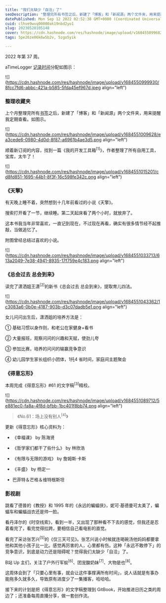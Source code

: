```yaml
---
title: "我们太缺少「自洽」了"
seoDescription: "整理完所有书签之后，新建了「博客」和「新闻源」两个文件夹，用来提醒我定期查看。"
datePublished: Mon Sep 12 2022 02:52:38 GMT+0000 (Coordinated Universal Time)
cuid: clhve9wvq00000ak19nbd2yo1
slug: 20230520105148
cover: https://cdn.hashnode.com/res/hashnode/image/upload/v1684550996825/b3ad4abe-304f-42ae-82b0-801374db465d.jpeg
tags: 5pe26ze06k6w5b2v, 5zgo5yik

---
```


2022 年第 37 周。

aTimeLogger [记录时间](http://mp.weixin.qq.com/s?__biz=MzI3MzU5MDA1OQ==&mid=2247485032&idx=1&sn=acb21dab9e80298f57f65f3a9ea3a1c7&chksm=eb21b42cdc563d3a565d6c98ad7010303e68799b4f29c829a6c1fd89ff190878ddb44f22a899&scene=21#wechat_redirect)分配如图示：

![](https://cdn.hashnode.com/res/hashnode/image/upload/v1684550999930/8fcc7fd6-abbc-421a-b585-5fda45ef967d.jpeg align="left")

### **整理收藏夹**

上个月整理完所有[书签](http://mp.weixin.qq.com/s?__biz=MzI3MzU5MDA1OQ==&mid=2247486802&idx=1&sn=746dbd26ac70f4e419bc76b789cdfab9&chksm=eb21bf16dc563600375b61cd1239033f352b3c3bc4e4d975de53e23581a2cd7aad9c38069feb&scene=21#wechat_redirect)之后，新建了「博客」和「新闻源」两个文件夹，用来提醒我定期查看。如图示。

![](https://cdn.hashnode.com/res/hashnode/image/upload/v1684551009628/ea3cede6-0980-4d0d-8f87-a6961b4ae3d5.png align="left")

顺着新订阅的内容，找到一篇《我的开发工具箱<sup>[1]</sup>》，作者整理了所有自用工具，宝库，太牛了！

![](https://cdn.hashnode.com/res/hashnode/image/upload/v1684551015201/cd8fd851-1695-44b1-8f3f-16c598fe342c.png align="left")

### **《天擎》**

有天晚上睡不着，突然想到十几年前看过的小说《天擎》。

搜索打开看了一节，继续睡。第二天起床看了两个小时，就放弃了。

这本书我当年非常喜欢，一直记到现在，不过现在再看，确实有很多情节经不起推敲，当做追忆了。

附图曾经总结过喜欢的小说。

![](https://cdn.hashnode.com/res/hashnode/image/upload/v1684551033713/613a2049-7e38-4941-8935-17f759e4c183.png align="left")

### **《总会过去 总会到来》**

读完了潇洒姐王潇<sup>[2]</sup>的新书《总会过去 总会到来》，提取育儿四法。

![](https://cdn.hashnode.com/res/hashnode/image/upload/v1684551043362/1c3083a6-0b0e-4187-903b-d3c07dadb5e1.png align="left")

女儿问问出生后，潇洒姐的培养方法是：

① 基础习惯以身作则，和老公在家健身+看书

② 大量报班，观察问问的兴趣和天赋，使劲儿夸

③ 参加比赛，培养的问问的输赢竞争意识

④ 幼儿园学生家长组织小团体，1托4 省时间，家庭间主题聚会

### **《得意忘形》**

本周完成《得意忘形》#61 的文字稿<sup>[3]</sup>精校。

![](https://cdn.hashnode.com/res/hashnode/image/upload/v1684551089712/5e881ec0-fa8a-4f8d-bfbb-1bc401f8bb74.png align="left")

> 《No.61：场上没有别人<sup>[4]</sup>》

更新《得意忘形》核心资料为：

* 《幸福课》 by 陈海贤
    
* 《哲学家们都干了些什么》 by 林欣浩
    
* 《有限与无限的游戏》 by 詹姆斯·卡斯
    
* 《丰盛》 by 杨定一
    
* 巴菲特＆芒格＆维特根斯坦
    

### **影视剧**

跳看了德普的《教授》和 1995 年的《永远的蝙蝠侠》，妮可·基德曼可太美了，蝙蝠车和蝙蝠战衣还是帅一脸。

看丹泽尔的《时空线索》，看到一半，又出现了那种看不下去的感觉，但我还是忍着看完了，看完觉得拉跨，要相信自己看电影的直觉。

看完了采访张艺兴<sup>[5]</sup>的《仅三天可见》。张艺兴说小时候就连喝碗汤他妈妈都要拿他和其他小孩子比一比。感觉再厉害的人，心里都有伤。这种「永远不敢停下」的竞争意识，到底是动力还是阻碍呢？觉得我们太缺少「自洽」了。

B站 Up 主们，关注了户外行军蚁<sup>[6]</sup>、团宠酸奶妹<sup>[7]</sup>、大物是也<sup>[8]</sup>。

这周体会到了「只要心里有事，就会让这件事撑满所有时间」，说人话就是有事办能拖多久就多久，导致原有进度少了一集播客，哈哈哈。

接下来的计划是把《得意忘形》的文字稿整理到 GitBook，开始推进日历之类的周边了；还准备每周直播分享，做一套创作流。